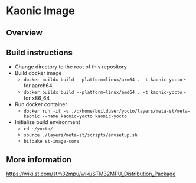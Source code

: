 # Kaonic Image

## Overview

## Build instructions

* Change directory to the root of this repository
* Build docker image
    * `docker buildx build --platform=linux/arm64 . -t kaonic-yocto` - for aarch64
    * `docker buildx build --platform=linux/amd64 . -t kaonic-yocto` - for x86_64
* Run docker container
    * `docker run -it -v ./:/home/builduser/yocto/layers/meta-st/meta-kaonic --name kaonic-yocto kaonic-yocto`
* Initialize build environment
    * `cd ~/yocto/`
    * `source ./layers/meta-st/scripts/envsetup.sh`
    * `bitbake st-image-core`

## More information

https://wiki.st.com/stm32mpu/wiki/STM32MPU_Distribution_Package
